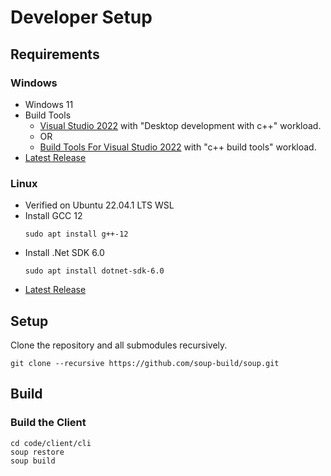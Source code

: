 # Developer Setup

## Requirements

### Windows
* Windows 11
* Build Tools
  * [Visual Studio 2022](https://visualstudio.microsoft.com/downloads/) with "Desktop development with c++" workload.
  * OR
  * [Build Tools For Visual Studio 2022](https://visualstudio.microsoft.com/downloads/#build-tools-for-visual-studio-2022) with "c++ build tools" workload.
* [Latest Release](https://github.com/soup-build/soup/releases)

### Linux
* Verified on Ubuntu 22.04.1 LTS WSL
* Install GCC 12
  ```
  sudo apt install g++-12
  ```
* Install .Net SDK 6.0
  ```
  sudo apt install dotnet-sdk-6.0
  ```
* [Latest Release](https://github.com/soup-build/soup/releases)

## Setup
Clone the repository and all submodules recursively.

```
git clone --recursive https://github.com/soup-build/soup.git
```

## Build

### Build the Client
```
cd code/client/cli
soup restore
soup build
```
